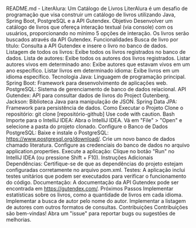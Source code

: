README.md - LiterAlura: Um Catálogo de Livros
LiterAlura é um desafio de programação que visa construir um catálogo de livros utilizando Java, Spring Boot, PostgreSQL e a API Gutendex.
Objetivo
Desenvolver um catálogo de livros que ofereça interação textual (via console) com os usuários, proporcionando no mínimo 5 opções de interação. Os livros serão buscados através da API Gutendex.
Funcionalidades
Busca de livro por título: Consulta a API Gutendex e insere o livro no banco de dados.
Listagem de todos os livros: Exibe todos os livros registrados no banco de dados.
Lista de autores: Exibe todos os autores dos livros registrados.
Listar autores vivos em determinado ano: Exibe autores que estavam vivos em um ano específico.
Listar livros em determinado idioma: Exibe livros em um idioma específico.
Tecnologia
Java: Linguagem de programação principal.
Spring Boot: Framework para desenvolvimento de aplicações web.
PostgreSQL: Sistema de gerenciamento de banco de dados relacional.
API Gutendex: API para consultar dados de livros do Project Gutenberg.
Jackson: Biblioteca Java para manipulação de JSON.
Spring Data JPA: Framework para persistência de dados.
Como Executar o Projeto
Clone o repositório:
git clone [repositório-github]
Use code with caution.
Bash
Importe para o IntelliJ IDEA:
Abra o IntelliJ IDEA.
Vá em "File" > "Open" e selecione a pasta do projeto clonado.
Configure o Banco de Dados PostgreSQL:
Baixe e instale o PostgreSQL: https://www.postgresql.org/download/.
Crie um novo banco de dados chamado literatura.
Configure as credenciais do banco de dados no arquivo application.properties.
Execute a aplicação:
Clique no botão "Run" no IntelliJ IDEA (ou pressione Shift + F10).
Instruções Adicionais
Dependências: Certifique-se de que as dependências do projeto estejam configuradas corretamente no arquivo pom.xml.
Testes: A aplicação inclui testes unitários que podem ser executados para verificar o funcionamento do código.
Documentação: A documentação da API Gutendex pode ser encontrada em https://gutendex.com/.
Próximos Passos
Implementar estatísticas sobre os livros, como a quantidade de livros em cada idioma.
Implementar a busca de autor pelo nome do autor.
Implementar a listagem de autores com outros formatos de consultas.
Contribuições
Contribuições são bem-vindas! Abra um "issue" para reportar bugs ou sugestões de melhorias.
